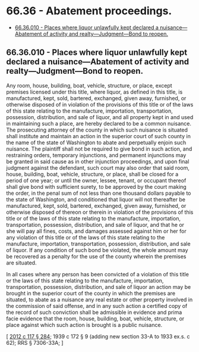 # 66.36 - Abatement proceedings.
* [66.36.010 - Places where liquor unlawfully kept declared a nuisance—Abatement of activity and realty—Judgment—Bond to reopen.](#6636010---places-where-liquor-unlawfully-kept-declared-a-nuisanceabatement-of-activity-and-realtyjudgmentbond-to-reopen)
## 66.36.010 - Places where liquor unlawfully kept declared a nuisance—Abatement of activity and realty—Judgment—Bond to reopen.
Any room, house, building, boat, vehicle, structure, or place, except premises licensed under this title, where liquor, as defined in this title, is manufactured, kept, sold, bartered, exchanged, given away, furnished, or otherwise disposed of in violation of the provisions of this title or of the laws of this state relating to the manufacture, importation, transportation, possession, distribution, and sale of liquor, and all property kept in and used in maintaining such a place, are hereby declared to be a common nuisance. The prosecuting attorney of the county in which such nuisance is situated shall institute and maintain an action in the superior court of such county in the name of the state of Washington to abate and perpetually enjoin such nuisance. The plaintiff shall not be required to give bond in such action, and restraining orders, temporary injunctions, and permanent injunctions may be granted in said cause as in other injunction proceedings, and upon final judgment against the defendant, such court may also order that said room, house, building, boat, vehicle, structure, or place, shall be closed for a period of one year; or until the owner, lessee, tenant, or occupant thereof shall give bond with sufficient surety, to be approved by the court making the order, in the penal sum of not less than one thousand dollars payable to the state of Washington, and conditioned that liquor will not thereafter be manufactured, kept, sold, bartered, exchanged, given away, furnished, or otherwise disposed of thereon or therein in violation of the provisions of this title or of the laws of this state relating to the manufacture, importation, transportation, possession, distribution, and sale of liquor, and that he or she will pay all fines, costs, and damages assessed against him or her for any violation of this title or of the laws of this state relating to the manufacture, importation, transportation, possession, distribution, and sale of liquor. If any condition of such bond be violated, the whole amount may be recovered as a penalty for the use of the county wherein the premises are situated.

In all cases where any person has been convicted of a violation of this title or the laws of this state relating to the manufacture, importation, transportation, possession, distribution, and sale of liquor an action may be brought in the superior court of the county in which the premises are situated, to abate as a nuisance any real estate or other property involved in the commission of said offense, and in any such action a certified copy of the record of such conviction shall be admissible in evidence and prima facie evidence that the room, house, building, boat, vehicle, structure, or place against which such action is brought is a public nuisance.

\[ [2012 c 117 § 284](https://lawfilesext.leg.wa.gov/biennium/2011-12/Pdf/Bills/Session%20Laws/Senate/6095.SL.pdf?cite=2012%20c%20117%20§%20284); 1939 c 172 § 9 (adding new section 33-A to 1933 ex.s. c 62); RRS § 7306-33A; \]


